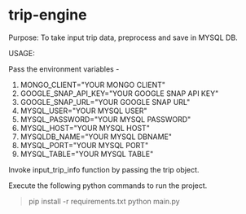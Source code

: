 # trip-engine

Purpose: To take input trip data, preprocess and save in MYSQL DB. 

USAGE: 

Pass the environment variables - 

1. MONGO_CLIENT="YOUR MONGO CLIENT"
2. GOOGLE_SNAP_API_KEY="YOUR GOOGLE SNAP API KEY"
3. GOOGLE_SNAP_URL="YOUR GOOGLE SNAP URL"
4. MYSQL_USER="YOUR MYSQL USER"
5. MYSQL_PASSWORD="YOUR MYSQL PASSWORD"
6. MYSQL_HOST="YOUR MYSQL HOST"
7. MYSQLDB_NAME="YOUR MYSQL DBNAME"
8. MYSQL_PORT="YOUR MYSQL PORT"
9. MYSQL_TABLE="YOUR MYSQL TABLE"

Invoke input_trip_info function by passing the trip object. 

Execute the following python commands to run the project.

> pip install -r requirements.txt
> python main.py
